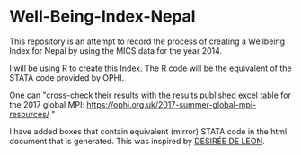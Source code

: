 # Well-Being-Index-Nepal
This repository is an attempt to record the process of creating a Wellbeing Index for Nepal by using the MICS data for the year 2014. 

I will be using R to create this Index. The R code will be the equivalent of the STATA code provided by OPHI.

One can "cross-check their results with the results published excel table for the 2017 global MPI: https://ophi.org.uk/2017-summer-global-mpi-resources/ "


I have added boxes that contain equivalent (mirror) STATA code in the html document that is generated. This was inspired by [DESIRÉE DE LEON](https://desiree.rbind.io/).